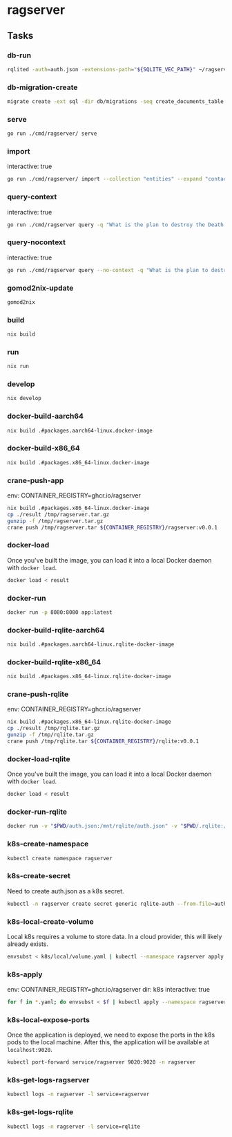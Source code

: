 # ragserver

## Tasks

### db-run

```bash
rqlited -auth=auth.json -extensions-path="${SQLITE_VEC_PATH}" ~/ragserver
```

### db-migration-create

```bash
migrate create -ext sql -dir db/migrations -seq create_documents_table
```

### serve

```bash
go run ./cmd/ragserver/ serve
```

### import

interactive: true

```bash
go run ./cmd/ragserver/ import --collection "entities" --expand "contacts,dependsOn,contributesTo,tags"
```

### query-context

interactive: true

```bash
go run ./cmd/ragserver query -q "What is the plan to destroy the Death Star?"
```

### query-nocontext

interactive: true

```bash
go run ./cmd/ragserver query --no-context -q "What is the plan to destroy the Death Star?"
```

### gomod2nix-update

```bash
gomod2nix
```

### build

```bash
nix build
```

### run

```bash
nix run
```

### develop

```bash
nix develop
```

### docker-build-aarch64

```bash
nix build .#packages.aarch64-linux.docker-image
```

### docker-build-x86_64

```bash
nix build .#packages.x86_64-linux.docker-image
```

### crane-push-app

env: CONTAINER_REGISTRY=ghcr.io/ragserver

```bash
nix build .#packages.x86_64-linux.docker-image
cp ./result /tmp/ragserver.tar.gz
gunzip -f /tmp/ragserver.tar.gz
crane push /tmp/ragserver.tar ${CONTAINER_REGISTRY}/ragserver:v0.0.1
```

### docker-load

Once you've built the image, you can load it into a local Docker daemon with `docker load`.

```bash
docker load < result
```

### docker-run

```bash
docker run -p 8080:8080 app:latest
```

### docker-build-rqlite-aarch64

```bash
nix build .#packages.aarch64-linux.rqlite-docker-image
```

### docker-build-rqlite-x86_64

```bash
nix build .#packages.x86_64-linux.rqlite-docker-image
```

### crane-push-rqlite

env: CONTAINER_REGISTRY=ghcr.io/ragserver

```bash
nix build .#packages.x86_64-linux.rqlite-docker-image
cp ./result /tmp/rqlite.tar.gz
gunzip -f /tmp/rqlite.tar.gz
crane push /tmp/rqlite.tar ${CONTAINER_REGISTRY}/rqlite:v0.0.1
```

### docker-load-rqlite

Once you've built the image, you can load it into a local Docker daemon with `docker load`.

```bash
docker load < result
```

### docker-run-rqlite

```bash
docker run -v "$PWD/auth.json:/mnt/rqlite/auth.json" -v "$PWD/.rqlite:/mnt/data" -p 4001:4001 -p 4002:4002 -p 4003:4003 rqlite:latest
```

### k8s-create-namespace

```bash
kubectl create namespace ragserver
```

### k8s-create-secret

Need to create auth.json as a k8s secret.

```bash
kubectl -n ragserver create secret generic rqlite-auth --from-file=auth.json
```

### k8s-local-create-volume

Local k8s requires a volume to store data. In a cloud provider, this will likely already exists.

```bash
envsubst < k8s/local/volume.yaml | kubectl --namespace ragserver apply -f -
```

### k8s-apply

env: CONTAINER_REGISTRY=ghcr.io/ragserver
dir: k8s
interactive: true

```bash
for f in *.yaml; do envsubst < $f | kubectl apply --namespace ragserver -f -; done
```

### k8s-local-expose-ports

Once the application is deployed, we need to expose the ports in the k8s pods to the local machine. After this, the application will be available at `localhost:9020`.

```bash
kubectl port-forward service/ragserver 9020:9020 -n ragserver
```

### k8s-get-logs-ragserver

```bash
kubectl logs -n ragserver -l service=ragserver
```

### k8s-get-logs-rqlite

```bash
kubectl logs -n ragserver -l service=rqlite
```

